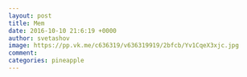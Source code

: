 ```yaml
--- 
layout: post 
title: Mem 
date: 2016-10-10 21:6:19 +0000 
author: svetashov 
image: https://pp.vk.me/c636319/v636319919/2bfcb/Yv1CqeX3xjc.jpg
comment: 
categories: pineapple
---
```

